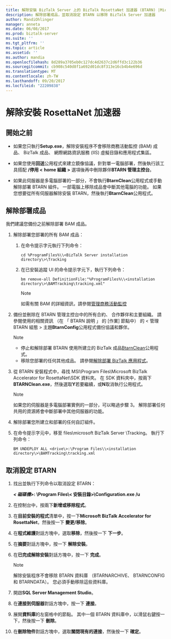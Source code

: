 ```yaml
---
title: 解除安裝 BizTalk Server 上的 BizTalk RosettaNet 加速器 (BTARN) |Microsoft 文件 」
description: 解除部署成品，並取消設定 BTARN 以移除 BizTalk Server 加速器
author: MandiOhlinger
manager: anneta
ms.date: 06/08/2017
ms.prod: biztalk-server
ms.suite: ''
ms.tgt_pltfrm: ''
ms.topic: article
ms.assetid: ''
ms.author: mandia
ms.openlocfilehash: 8d289a3705eb0c127dc4d2637c2d6ffd3c122b36
ms.sourcegitcommit: cb908c540d8f1a692d01dc8f313e16cb4b4e696d
ms.translationtype: MT
ms.contentlocale: zh-TW
ms.lasthandoff: 09/20/2017
ms.locfileid: "22209838"
---
```

# <a name="uninstall-the-rosettanet-accelerator"></a>解除安裝 RosettaNet 加速器

## <a name="before-you-begin"></a>開始之前
  
* 如果您只執行**Setup.exe**，解除安裝程序不會移除商務活動監控 (BAM) 成品、 BizTalk 成品、 網際網路資訊服務 (IIS) 虛擬目錄和應用程式集區。  
  
* 如果您使用**回送**公用程式來建立鏡像協議，針對單一電腦部署，然後執行該工具搭配 **/停用 <** **home 組織** **>** 選項後再中刪除夥伴**BTARN 管理主控台**。  
  
* 如果此伺服器是多電腦部署的一部分，不會執行**BtarnClean**公用程式或手動解除部署 BTARN 組件。 一部電腦上移除成品會中斷其他電腦的功能。  如果您想要從所有伺服器解除安裝 BTARN，然後執行**BtarnClean**公用程式。 

  
## <a name="undeploy-the-artifacts"></a>解除部署成品  

我們建議您備份之前解除部署 BAM 成品。 

1. 解除部署您部署的所有 BAM 成品：  
  
    1.  在命令提示字元執行下列命令：  
  
         ```cd %ProgramFiles%\\<BizTalk Server installation directory\>\Tracking```
  
    2.  在已安裝追蹤 UI 的命令提示字元下，執行下列命令：  
  
         ```bm remove-all DefinitionFile:"%ProgramFiles%\\<installation directory\>\BAMTracking\tracking.xml"```
  
        > [!NOTE]
        >  如需有關 BAM 的詳細資訊，請參閱[管理商務活動監控](../../core/managing-bam.md) 
  
2.  備份並刪除在 BTARN 管理主控台中的所有合約、 合作夥伴和主要組織。 請參閱使用的相關資訊 （在 「 BTARN 說明 」 的 [作業] 節點中） 的 < 管理 BTARN 組態 > 主題**BtarnConfig**公用程式備份協議和夥伴。  
  
    > [!NOTE]
    >  * 停止和解除部署 BTARN 使用所建立的 BizTalk 成品[BtarnClean](btarnclean.md)公用程式。
    >  * 移除您部署的任何其他成品。 請參閱[解除部署 BizTalk 應用程式](../../core/undeploying-biztalk-applications.md)。
  
3.  從 BTARN 安裝程式中，尋找 MSI\Program Files\Microsoft BizTalk Accelerator for RosettaNet\SDK 資料夾。 在 SDK 資料夾中，按兩下**BTARNClean.exe**，然後選取**Y**若要繼續，或**N**取消執行公用程式。  
  
    > [!NOTE]
    >  如果您的伺服器是多電腦部署實例的一部分，可以略過步驟 3。 解除部署任何共用的資源將會中斷部署中其他伺服器的功能。  
  
4.  解除部署您所建立和部署的任何自訂組件。  
  
5.  在命令提示字元中，移至 files\microsoft BizTalk Server <your version>\Tracking。 執行下列命令： 

    ```BM UNDEPLOY ALL <drive\>:\Program Files\\<installation directory\>\BAMTracking\tracking.xml```
  
## <a name="unconfigure-btarn"></a>取消設定 BTARN
  
1.  找出並執行下列命令以取消設定 BTARN：  
  
     ***< 磁碟機\>*****: \Program Files\\< 安裝目錄\>\Configuration.exe /u**   
  
2.  在控制台中，按兩下**新增或移除程式**。  
  
3.  在**目前安裝的程式**清單中，按一下**Microsoft BizTalk Accelerator for RosettaNet**，然後按一下 **變更/移除**。  
  
4.  在**程式維護**對話方塊中，選取**移除**，然後按一下 **下一步**。  
  
5.  在**摘要**對話方塊中，按一下 **解除安裝**。  
  
6.  在**已完成解除安裝**對話方塊中，按一下 **完成**。  
  
    > [!NOTE]
    >  解除安裝程序不會移除 BTARN 資料庫 （BTARNARCHIVE、 BTARNCONFIG 和 BTARNDATA）。 您必須手動移除這些資料庫。  
  
7.  開啟**SQL Server Management Studio**。  
  
8.  在**連接到伺服器**對話方塊中，按一下 **連接**。  
  
9. 展開**資料庫**的左窗格中的節點。 其中一個 BTARN 資料庫中，以滑鼠右鍵按一下，然後按一下 **刪除**。  
  
10. 在**刪除物件**對話方塊中，選取**關閉現有的連接**，然後按一下 **確定**。  
  
